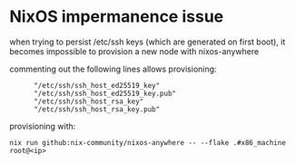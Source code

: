 # NixOS impermanence issue

when trying to persist /etc/ssh keys (which are generated on first boot), it becomes impossible to provision a new node with nixos-anywhere

commenting out the following lines allows provisioning:

```
      "/etc/ssh/ssh_host_ed25519_key"
      "/etc/ssh/ssh_host_ed25519_key.pub"
      "/etc/ssh/ssh_host_rsa_key"
      "/etc/ssh/ssh_host_rsa_key.pub"
```

provisioning with:

```
nix run github:nix-community/nixos-anywhere -- --flake .#x86_machine root@<ip>
```
